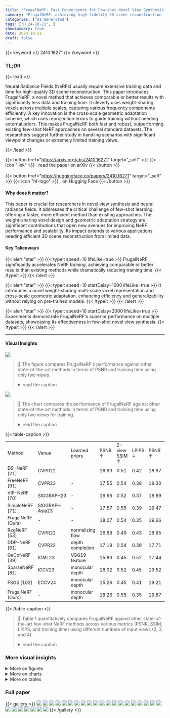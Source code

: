 ```yaml
---
title: "FrugalNeRF: Fast Convergence for Few-shot Novel View Synthesis without Learned Priors"
summary: "FrugalNeRF: achieving high-fidelity 3D scene reconstruction from minimal data with unprecedented speed, eliminating the need for pre-trained models."
categories: ["AI Generated"]
tags: ["🔖 24-10-21", ]
showSummary: true
date: 2024-10-21
draft: false
---
```


{{< keyword >}} 2410.16271 {{< /keyword >}}

### TL;DR


{{< lead >}}

Neural Radiance Fields (NeRFs) usually require extensive training data and time for high-quality 3D scene reconstruction. This paper introduces FrugalNeRF, a novel method that achieves comparable or better results with significantly less data and training time.  It cleverly uses weight-sharing voxels across multiple scales, capturing various frequency components efficiently.  A key innovation is the cross-scale geometric adaptation scheme, which uses reprojection errors to guide training without needing external priors.  This makes FrugalNeRF both fast and robust, outperforming existing few-shot NeRF approaches on several standard datasets.  The researchers suggest further study in handling scenarios with significant viewpoint changes or extremely limited training views.

{{< /lead >}}


{{< button href="https://arxiv.org/abs/2410.16271" target="_self" >}}
{{< icon "link" >}} &nbsp; read the paper on arXiv
{{< /button >}}
<br><br>
{{< button href="https://huggingface.co/papers/2410.16271" target="_self" >}}
{{< icon "hf-logo" >}} &nbsp; on Hugging Face
{{< /button >}}

#### Why does it matter?
This paper is crucial for researchers in novel view synthesis and neural radiance fields.  It addresses the critical challenge of few-shot learning, offering a faster, more efficient method than existing approaches. The weight-sharing voxel design and geometric adaptation strategy are significant contributions that open new avenues for improving NeRF performance and scalability.  Its impact extends to various applications needing efficient 3D scene reconstruction from limited data.
#### Key Takeaways

{{< alert "star" >}}
{{< typeit speed=10 lifeLike=true >}} FrugalNeRF significantly accelerates NeRF training, achieving comparable or better results than existing methods while dramatically reducing training time. {{< /typeit >}}
{{< /alert >}}

{{< alert "star" >}}
{{< typeit speed=10 startDelay=1000 lifeLike=true >}} It introduces a novel weight-sharing multi-scale voxel representation and cross-scale geometric adaptation, enhancing efficiency and generalizability without relying on pre-trained models. {{< /typeit >}}
{{< /alert >}}

{{< alert "star" >}}
{{< typeit speed=10 startDelay=2000 lifeLike=true >}} Experiments demonstrate FrugalNeRF's superior performance on multiple datasets, showcasing its effectiveness in few-shot novel view synthesis. {{< /typeit >}}
{{< /alert >}}

------
#### Visual Insights



![](https://ai-paper-reviewer.com/2410.16271/figures_1_0.png)

> 🔼 The figure compares FrugalNeRF's performance against other state-of-the-art methods in terms of PSNR and training time using only two views.
> <details>
> <summary>read the caption</summary>
> Figure 1. Comparisons between FrugalNeRF and state-of-the-art methods with only two views for training. SimpleNeRF [71] suffers from long training times, SparseNeRF [81] produces blurry results, and FSGS [102] quality drops with few input views. Our FrugalNeRF achieves rapid, robust voxel training without learned priors, demonstrating superior efficiency and realistic synthesis. It can also integrate pre-trained priors for enhanced quality. Green: methods without learned priors. Orange: with learned priors
> </details>





![](https://ai-paper-reviewer.com/2410.16271/charts_1_0.png)

> 🔼 The chart compares the performance of FrugalNeRF against other state-of-the-art methods in terms of PSNR and training time using only two views for training.
> <details>
> <summary>read the caption</summary>
> Figure 1. Comparisons between FrugalNeRF and state-of-the-art methods with only two views for training. SimpleNeRF [71] suffers from long training times, SparseNeRF [81] produces blurry results, and FSGS [102] quality drops with few input views. Our FrugalNeRF achieves rapid, robust voxel training without learned priors, demonstrating superior efficiency and realistic synthesis. It can also integrate pre-trained priors for enhanced quality. Green: methods without learned priors. Orange: with learned priors
> </details>





{{< table-caption >}}
<table id='1' style='font-size:14px'><tr><td>Method</td><td>Venue</td><td>Learned priors</td><td>PSNR ↑</td><td>2-view SSIM ↑</td><td>LPIPS ↓</td><td>PSNR ↑</td><td>3-view SSIM ↑</td><td>LPIPS ↓</td><td>PSNR ↑</td><td>4-view SSIM ↑</td><td>LPIPS ↓</td><td>Training time ↓</td></tr><tr><td>DS-NeRF [21]</td><td>CVPR22</td><td>-</td><td>16.93</td><td>0.51</td><td>0.42</td><td>18.97</td><td>0.58</td><td>0.36</td><td>20.07</td><td>0.61</td><td>0.34</td><td>3.5 hrs</td></tr><tr><td>FreeNeRF [91]</td><td>CVPR23</td><td>-</td><td>17.55</td><td>0.54</td><td>0.38</td><td>19.30</td><td>0.60</td><td>0.34</td><td>20.45</td><td>0.63</td><td>0.33</td><td>1.5 hrs</td></tr><tr><td>ViP-NeRF [70]</td><td>SIGGRAPH23</td><td>-</td><td>16.66</td><td>0.52</td><td>0.37</td><td>18.89</td><td>0.59</td><td>0.34</td><td>19.34</td><td>0.62</td><td>0.32</td><td>13.5 hrs</td></tr><tr><td>SimpleNeRF [71]</td><td>SIGGRAPH Asia23</td><td>-</td><td>17.57</td><td>0.55</td><td>0.39</td><td>19.47</td><td>0.62</td><td>0.33</td><td>20.44</td><td>0.65</td><td>0.31</td><td>9.5 hrs</td></tr><tr><td>FrugalNeRF (Ours)</td><td>-</td><td>-</td><td>18.07</td><td>0.54</td><td>0.35</td><td>19.66</td><td>0.61</td><td>0.30</td><td>20.70</td><td>0.65</td><td>0.28</td><td>10 mins</td></tr><tr><td>RegNeRF [53]</td><td>CVPR22</td><td>normalizing flow</td><td>16.88</td><td>0.49</td><td>0.43</td><td>18.65</td><td>0.57</td><td>0.36</td><td>19.89</td><td>0.62</td><td>0.32</td><td>2.35 hrs</td></tr><tr><td>DDP-NeRF [61]</td><td>CVPR22</td><td>depth completion</td><td>17.19</td><td>0.54</td><td>0.39</td><td>17.71</td><td>0.56</td><td>0.39</td><td>19.19</td><td>0.61</td><td>0.35</td><td>3.5 hrs</td></tr><tr><td>GeCoNeRF [39]</td><td>ICML23</td><td>VGG19 feature</td><td>15.83</td><td>0.45</td><td>0.52</td><td>17.44</td><td>0.50</td><td>0.47</td><td>19.14</td><td>0.56</td><td>0.42</td><td>4 hrs</td></tr><tr><td>SparseNeRF [81]</td><td>ICCV23</td><td>monocular depth</td><td>18.02</td><td>0.52</td><td>0.45</td><td>19.52</td><td>0.59</td><td>0.37</td><td>20.89</td><td>0.65</td><td>0.34</td><td>1 hrs</td></tr><tr><td>FSGS [102]</td><td>ECCV24</td><td>monocular depth</td><td>15.26</td><td>0.45</td><td>0.41</td><td>19.21</td><td>0.61</td><td>0.30</td><td>20.07</td><td>0.66</td><td>0.22</td><td>25 mins</td></tr><tr><td>FrugalNeRF (Ours)</td><td>-</td><td>monocular depth</td><td>18.26</td><td>0.55</td><td>0.35</td><td>19.87</td><td>0.61</td><td>0.30</td><td>20.89</td><td>0.66</td><td>0.26</td><td>11 mins</td></tr></table>{{< /table-caption >}}

> 🔼 Table 1 quantitatively compares FrugalNeRF against other state-of-the-art few-shot NeRF methods across various metrics (PSNR, SSIM, LPIPS, and training time) using different numbers of input views (2, 3, and 4).
> <details>
> <summary>read the caption</summary>
> Table 1. Quantitative results on the LLFF [49] dataset. FrugalNeRF performs competitively with baseline methods in extreme few-shot settings, offering shorter training time without relying on externally learned priors. Integrating monocular depth regularization further improves quality while maintaining fast convergence. Results differ from SimpleNeRF's paper but match its supplementary document, as we evaluate full images without visibility masks.
> </details>



### More visual insights

<details>
<summary>More on figures
</summary>


![](https://ai-paper-reviewer.com/2410.16271/figures_2_0.png)

> 🔼 Figure 2 illustrates and compares different few-shot NeRF approaches, highlighting FrugalNeRF's unique weight-sharing multi-scale voxel structure and cross-scale geometric adaptation.
> <details>
> <summary>read the caption</summary>
> Figure 2. Comparisons between few-shot NeRF approaches. (a) Frequency regularization gradually increases the visibility of high-frequency signals of positional encoding, but the training speed is slow. (b) Replacing the MLPs with voxels and incorporating them with gradual voxel upsampling achieves similar frequency regularization but cannot generalize well. (c) Some approaches employ pre-trained models to supervise the rendered color or depth patches. (d) Our FrugalNeRF, leveraging weight-sharing voxels across scales for various frequencies representation, enhanced by a cross-scale geometric adaptation for efficient supervision.
> </details>



![](https://ai-paper-reviewer.com/2410.16271/figures_4_0.png)

> 🔼 Figure 3 illustrates the FrugalNeRF architecture, detailing its multi-scale voxel representation, ray sampling strategies, and cross-scale geometric adaptation for training.
> <details>
> <summary>read the caption</summary>
> Figure 3. Overview of FrugalNeRF architecture. (a) Our FrugalNeRF represents a scene with a pair of density and appearance voxels (VD, VA). For a better graphical illustration, we show only one voxel in the figure. (b) We sample rays from not only training input views rtrain but also randomly sampled novel views rnovel. (c) We then create L + 1 multi-scale voxels by hierarchical subsampling, where lower-resolution voxels ensure global geometry consistency and reduce overfitting but suffer from representing detailed structures, while higher-resolution voxels capture fine details but may get stuck in the local minimum or generate floaters. (d) For the rays from training views rtrain, we enforce an MSE reconstruction loss between the volume rendered RGB color Ĉ and input RGB C at each scale. (e) We introduce a cross-scale geometric adaptation loss for novel view rays rnovel, warping volume-rendered RGB to the nearest training view using predicted depth, calculating projection errors e' at each scale, and using the depth with the minimum reprojection error as pseudo-GT for depth supervision. This adaptation involves rays from both training and novel views, though the figure only depicts novel view rays for clarity.
> </details>



![](https://ai-paper-reviewer.com/2410.16271/figures_7_0.png)

> 🔼 Figure 1 compares FrugalNeRF's performance against other state-of-the-art methods on novel view synthesis using only two training views, highlighting its speed and quality.
> <details>
> <summary>read the caption</summary>
> Figure 1. Comparisons between FrugalNeRF and state-of-the-art methods with only two views for training. SimpleNeRF [71] suffers from long training times, SparseNeRF [81] produces blurry results, and FSGS [102] quality drops with few input views. Our FrugalNeRF achieves rapid, robust voxel training without learned priors, demonstrating superior efficiency and realistic synthesis. It can also integrate pre-trained priors for enhanced quality. Green: methods without learned priors. Orange: with learned priors
> </details>



![](https://ai-paper-reviewer.com/2410.16271/figures_8_0.png)

> 🔼 Figure 4 presents a qualitative comparison of FrugalNeRF against other state-of-the-art methods on the LLFF dataset, showcasing its superior synthesis quality and coherent geometric depth.
> <details>
> <summary>read the caption</summary>
> Figure 4. Qualitative comparisons on the LLFF [49] dataset with two input views. FrugalNeRF achieves better synthesis quality and coherent geometric depth. We also include the GT and overlapped input images for reference.
> </details>



![](https://ai-paper-reviewer.com/2410.16271/figures_9_0.png)

> 🔼 The figure shows that different scenes activate different frequency bands in multi-scale voxels, demonstrating the model's adaptability.
> <details>
> <summary>read the caption</summary>
> Figure 8. Scene dependency analysis of the multi-scale voxels. Cross-scale geometric adaptation can adapt to diverse scenes.
> </details>



![](https://ai-paper-reviewer.com/2410.16271/figures_25_0.png)

> 🔼 Figure 10 shows qualitative comparisons of novel view synthesis results on the LLFF dataset using FrugalNeRF and other state-of-the-art methods with two input views.
> <details>
> <summary>read the caption</summary>
> Figure 10. More qualitative comparisons on the LLFF [48] dataset with two input views. FrugalNeRF achieves better synthesis quality in different scenes.
> </details>



![](https://ai-paper-reviewer.com/2410.16271/figures_26_0.png)

> 🔼 The figure compares FrugalNeRF against other state-of-the-art methods in terms of PSNR and training time using only two views for training, highlighting FrugalNeRF's superior efficiency and quality.
> <details>
> <summary>read the caption</summary>
> Figure 1. Comparisons between FrugalNeRF and state-of-the-art methods with only two views for training. SimpleNeRF [71] suffers from long training times, SparseNeRF [81] produces blurry results, and FSGS [102] quality drops with few input views. Our FrugalNeRF achieves rapid, robust voxel training without learned priors, demonstrating superior efficiency and realistic synthesis. It can also integrate pre-trained priors for enhanced quality. Green: methods without learned priors. Orange: with learned priors
> </details>



![](https://ai-paper-reviewer.com/2410.16271/figures_26_1.png)

> 🔼 Figure 1 shows a comparison of FrugalNeRF against other state-of-the-art methods in terms of PSNR and training time using only two views for training.
> <details>
> <summary>read the caption</summary>
> Figure 1. Comparisons between FrugalNeRF and state-of-the-art methods with only two views for training. SimpleNeRF [71] suffers from long training times, SparseNeRF [81] produces blurry results, and FSGS [102] quality drops with few input views. Our FrugalNeRF achieves rapid, robust voxel training without learned priors, demonstrating superior efficiency and realistic synthesis. It can also integrate pre-trained priors for enhanced quality. Green: methods without learned priors. Orange: with learned priors
> </details>



![](https://ai-paper-reviewer.com/2410.16271/figures_27_0.png)

> 🔼 Figure 1 shows a comparison of FrugalNeRF against other state-of-the-art methods in terms of PSNR and training time using only two views for training.
> <details>
> <summary>read the caption</summary>
> Figure 1. Comparisons between FrugalNeRF and state-of-the-art methods with only two views for training. SimpleNeRF [71] suffers from long training times, SparseNeRF [81] produces blurry results, and FSGS [102] quality drops with few input views. Our FrugalNeRF achieves rapid, robust voxel training without learned priors, demonstrating superior efficiency and realistic synthesis. It can also integrate pre-trained priors for enhanced quality. Green: methods without learned priors. Orange: with learned priors
> </details>



</details>



<details>
<summary>More on charts
</summary>


![](https://ai-paper-reviewer.com/2410.16271/charts_9_0.png)

> 🔼 The chart visualizes how the proportion of each voxel scale serving as pseudo-ground truth changes across training iterations, demonstrating the cross-scale geometric adaptation process.
> <details>
> <summary>read the caption</summary>
> Figure 6. Cross-scale geometric adaptation in training. (Left) In the early training phase, low-resolution voxels primarily act as pseudo-ground truth, guiding the model's geometric learning. As training goes on, medium- and high-resolution voxels increasingly contribute to refining scene geometry. This adaptive approach enables the model to autonomously tune into appropriate frequencies at each stage, enhancing its ability to generalize across various scenes. (Right) Without geometric adaptation, all of the scales result in sub-optimal solutions. Geometric adaptation drives convergence to higher quality across all scales.
> </details>


![](https://ai-paper-reviewer.com/2410.16271/charts_9_1.png)

> 🔼 The chart compares the performance of FrugalNeRF against other state-of-the-art methods in terms of PSNR and training time when using only two views for training.
> <details>
> <summary>read the caption</summary>
> Figure 1. Comparisons between FrugalNeRF and state-of-the-art methods with only two views for training. SimpleNeRF [71] suffers from long training times, SparseNeRF [81] produces blurry results, and FSGS [102] quality drops with few input views. Our FrugalNeRF achieves rapid, robust voxel training without learned priors, demonstrating superior efficiency and realistic synthesis. It can also integrate pre-trained priors for enhanced quality. Green: methods without learned priors. Orange: with learned priors
> </details>


![](https://ai-paper-reviewer.com/2410.16271/charts_9_2.png)

> 🔼 The chart compares the performance of FrugalNeRF against other state-of-the-art methods in terms of PSNR and training time using only two views for training.
> <details>
> <summary>read the caption</summary>
> Figure 1. Comparisons between FrugalNeRF and state-of-the-art methods with only two views for training. SimpleNeRF [71] suffers from long training times, SparseNeRF [81] produces blurry results, and FSGS [102] quality drops with few input views. Our FrugalNeRF achieves rapid, robust voxel training without learned priors, demonstrating superior efficiency and realistic synthesis. It can also integrate pre-trained priors for enhanced quality. Green: methods without learned priors. Orange: with learned priors
> </details>


![](https://ai-paper-reviewer.com/2410.16271/charts_9_3.png)

> 🔼 The chart compares the PSNR of FrugalNeRF against other state-of-the-art methods using only two training views, highlighting FrugalNeRF's faster convergence and higher quality.
> <details>
> <summary>read the caption</summary>
> Figure 1. Comparisons between FrugalNeRF and state-of-the-art methods with only two views for training. SimpleNeRF [71] suffers from long training times, SparseNeRF [81] produces blurry results, and FSGS [102] quality drops with few input views. Our FrugalNeRF achieves rapid, robust voxel training without learned priors, demonstrating superior efficiency and realistic synthesis. It can also integrate pre-trained priors for enhanced quality. Green: methods without learned priors. Orange: with learned priors
> </details>


</details>



<details>
<summary>More on tables
</summary>


{{< table-caption >}}
<table id='1' style='font-size:14px'><tr><td rowspan="2">Method</td><td rowspan="2">Venue</td><td rowspan="2">Learned priors</td><td colspan="3">2-view</td><td colspan="3">3-view</td><td colspan="3">4-view</td><td rowspan="2">Training time ↓</td></tr><tr><td>PSNR ↑</td><td>SSIM ↑</td><td>LPIPS ↓</td><td>PSNR ↑</td><td>SSIM ↑</td><td>LPIPS ↓</td><td>PSNR ↑</td><td>SSIM ↑</td><td>LPIPS ↓</td></tr><tr><td>FreeNeRF [91]</td><td>CVPR23</td><td>-</td><td>18.05</td><td>0.73</td><td>0.22</td><td>22.40</td><td>0.82</td><td>0.14</td><td>24.98</td><td>0.86</td><td>0.12</td><td>1 hrs</td></tr><tr><td>ViP-NeRF [70]</td><td>SIGGRAPH23</td><td>-</td><td>14.91</td><td>0.49</td><td>0.24</td><td>16.62</td><td>0.55</td><td>0.22</td><td>17.64</td><td>0.57</td><td>0.21</td><td>2.2 hrs</td></tr><tr><td>SimpleNeRF [71]</td><td>SIGGRAPH Asia23</td><td>-</td><td>14.41</td><td>0.79</td><td>0.25</td><td>14.01</td><td>0.77</td><td>0.25</td><td>13.90</td><td>0.78</td><td>0.26</td><td>1.38 hrs</td></tr><tr><td>ZeroRF [66]</td><td>CVPR24</td><td>-</td><td>14.84</td><td>0.60</td><td>0.30</td><td>14.47</td><td>0.61</td><td>0.31</td><td>15.73</td><td>0.67</td><td>0.28</td><td>25 mins</td></tr><tr><td>FrugalNeRF (Ours)</td><td>-</td><td></td><td>19.72</td><td>0.78</td><td>0.16</td><td>22.43</td><td>0.83</td><td>0.14</td><td>24.51</td><td>0.86</td><td>0.12</td><td>6 mins</td></tr><tr><td>RegNeRF [53]</td><td>CVPR22</td><td>normalizing flow</td><td>-</td><td>-</td><td>-</td><td>-</td><td>-</td><td>-</td><td>-</td><td>-</td><td>-</td><td>OOM</td></tr><tr><td>SparseNeRF [81]</td><td>ICCV23</td><td>monocular depth</td><td>19.83</td><td>0.75</td><td>0.20</td><td>22.47</td><td>0.83</td><td>0.14</td><td>24.03</td><td>0.86</td><td>0.12</td><td>30 mins</td></tr><tr><td>FSGS [102]</td><td>ECCV24</td><td>monocular depth</td><td>16.82</td><td>0.64</td><td>0.27</td><td>18.29</td><td>0.69</td><td>0.21</td><td>20.08</td><td>0.75</td><td>0.16</td><td>20 mins</td></tr><tr><td>FrugalNeRF (Ours)</td><td>-</td><td>monocular depth</td><td>20.77</td><td>0.79</td><td>0.15</td><td>22.84</td><td>0.83</td><td>0.13</td><td>24.81</td><td>0.86</td><td>0.12</td><td>7 mins</td></tr></table>{{< /table-caption >}}
> 🔼 Table 2 presents a quantitative comparison of FrugalNeRF against other state-of-the-art few-shot NeRF methods on the DTU dataset, showcasing its superior performance in terms of PSNR, SSIM, and LPIPS metrics while requiring significantly less training time.
> <details>
> <summary>read the caption</summary>
> Table 2. Quantitative results on the DTU [32] dataset. FrugalNeRF synthesizes better images than most of the other baselines under extreme few-shot settings but with shorter training time and does not rely on any externally learned priors. Additionally, integrating monocular depth model regularization further improves quality while maintaining fast convergence. We follow SparseNeRF [81] to remove the background when computing metrics.
> </details>

{{< table-caption >}}
<table id='5' style='font-size:16px'><tr><td># of scales</td><td>PSNR ↑</td><td>SSIM ↑</td><td>LPIPS ↓</td><td>Time ↓</td></tr><tr><td>1 (L = 0)</td><td>15.22</td><td>0.46</td><td>0.43</td><td>6 mins</td></tr><tr><td>2 (L = 1)</td><td>16.58</td><td>0.53</td><td>0.37</td><td>7 mins</td></tr><tr><td>3 (L = 2)</td><td>18.07</td><td>0.54</td><td>0.35</td><td>10 mins</td></tr><tr><td>4 (L = 3)</td><td>18.08</td><td>0.54</td><td>0.36</td><td>15 mins</td></tr></table>{{< /table-caption >}}
> 🔼 The table shows the ablation study of different numbers of scales used in FrugalNeRF on the LLFF dataset, demonstrating that increasing the number of scales improves the rendering quality but also increases the training time.
> <details>
> <summary>read the caption</summary>
> Table 3. Comparison of a different number of scales on the LLFF dataset.
> </details>

{{< table-caption >}}
<table id='8' style='font-size:16px'><tr><td>Method</td><td>MFLOPs / pixel ↓</td></tr><tr><td>FreeNeRF [91]</td><td>288.57</td></tr><tr><td>ViP-NeRF [70]</td><td>149.26</td></tr><tr><td>SimpleNeRF [71]</td><td>303.82</td></tr><tr><td>SparseNeRF [81]</td><td>287.92</td></tr><tr><td>Ours</td><td>13.77</td></tr></table>{{< /table-caption >}}
> 🔼 The table compares the computational efficiency (MFLOPs/pixel) of FrugalNeRF against other state-of-the-art methods for few-shot novel view synthesis.
> <details>
> <summary>read the caption</summary>
> Table 5. Comparison of the time complexity.
> </details>

{{< table-caption >}}
<table id='1' style='font-size:14px'><tr><td>Scene</td><td>Fern</td><td>Flower</td><td>Fortress</td><td>Horns</td><td>Leaves</td><td>Orchids</td><td>Room</td><td>Trex</td><td>Average</td></tr><tr><td>Method</td><td></td><td></td><td></td><td></td><td></td><td></td><td></td><td></td><td></td></tr><tr><td></td><td>0.51</td><td>0.43</td><td>0.37</td><td>0.51</td><td>0.35</td><td>0.45</td><td>0.38</td><td>0.42</td><td>0.43</td></tr><tr><td>RegNeRF [53]</td><td>0.45</td><td>0.51</td><td>0.46</td><td>0.42</td><td>0.37</td><td>0.30</td><td>0.74</td><td>0.54</td><td>0.49</td></tr><tr><td></td><td>15.8</td><td>17.0</td><td>20.6</td><td>15.9</td><td>14.5</td><td>13.9</td><td>18.7</td><td>16.7</td><td>16.9</td></tr><tr><td></td><td>0.50</td><td>0.43</td><td>0.30</td><td>0.49</td><td>0.47</td><td>0.43</td><td>0.35</td><td>0.41</td><td>0.42</td></tr><tr><td>DS-NeRF [21]</td><td>0.46</td><td>0.44</td><td>0.65</td><td>0.49</td><td>0.24</td><td>0.32</td><td>0.76</td><td>0.53</td><td>0.51</td></tr><tr><td></td><td>16.4</td><td>16.1</td><td>23.0</td><td>16.6</td><td>12.4</td><td>13.7</td><td>18.9</td><td>15.7</td><td>16.9</td></tr><tr><td></td><td>0.44</td><td>0.46</td><td>0.17</td><td>0.46</td><td>0.52</td><td>0.41</td><td>0.30</td><td>0.43</td><td>0.39</td></tr><tr><td>DDP-NeRF [61]</td><td>0.49</td><td>0.45</td><td>0.77</td><td>0.52</td><td>0.23</td><td>0.38</td><td>0.76</td><td>0.54</td><td>0.54</td></tr><tr><td></td><td>17.2</td><td>16.2</td><td>22.7</td><td>17.1</td><td>12.6</td><td>15.1</td><td>18.7</td><td>15.7</td><td>17.2</td></tr><tr><td></td><td>0.46</td><td>0.38</td><td>0.33</td><td>0.43</td><td>0.36</td><td>0.42</td><td>0.34</td><td>0.33</td><td>0.38</td></tr><tr><td>FreeNeRF [91]</td><td>0.49</td><td>0.55</td><td>0.53</td><td>0.53</td><td>0.38</td><td>0.35</td><td>0.76</td><td>0.60</td><td>0.54</td></tr><tr><td></td><td>17.1</td><td>17.6</td><td>21.3</td><td>17.1</td><td>14.4</td><td>14.1</td><td>18.3</td><td>18.1</td><td>17.6</td></tr><tr><td></td><td>0.45</td><td>0.42</td><td>0.21</td><td>0.39</td><td>0.46</td><td>0.40</td><td>0.36</td><td>0.38</td><td>0.37</td></tr><tr><td>ViP-NeRF [70]</td><td>0.45</td><td>0.43</td><td>0.71</td><td>0.54</td><td>0.21</td><td>0.36</td><td>0.72</td><td>0.54</td><td>0.52</td></tr><tr><td></td><td>16.2</td><td>14.9</td><td>22.6</td><td>17.1</td><td>11.7</td><td>14.2</td><td>17.7</td><td>15.9</td><td>16.7</td></tr><tr><td></td><td>0.51</td><td>0.43</td><td>0.25</td><td>0.42</td><td>0.44</td><td>0.41</td><td>0.35</td><td>0.39</td><td>0.39</td></tr><tr><td>SimpleNeRF [71]</td><td>0.50</td><td>0.53</td><td>0.67</td><td>0.54</td><td>0.30</td><td>0.37</td><td>0.77</td><td>0.58</td><td>0.55</td></tr><tr><td></td><td>17.0</td><td>16.9</td><td>22.5</td><td>17.1</td><td>13.5</td><td>14.7</td><td>19.5</td><td>16.8</td><td>17.6</td></tr><tr><td></td><td>0.48</td><td>0.44</td><td>0.37</td><td>0.47</td><td>0.36</td><td>0.42</td><td>0.38</td><td>0.40</td><td>0.42</td></tr><tr><td>VGOS [75]</td><td>0.51</td><td>0.55</td><td>0.53</td><td>0.55</td><td>0.38</td><td>0.40</td><td>0.77</td><td>0.59</td><td>0.55</td></tr><tr><td></td><td>16.5</td><td>17.5</td><td>19.4</td><td>15.7</td><td>14.7</td><td>14.4</td><td>18.8</td><td>16.0</td><td>16.7</td></tr><tr><td></td><td>0.56</td><td>0.49</td><td>0.50</td><td>0.61</td><td>0.49</td><td>0.51</td><td>0.54</td><td>0.49</td><td>0.52</td></tr><tr><td>GeCoNeRF [39]</td><td>0.47</td><td>0.49</td><td>0.43</td><td>0.41</td><td>0.28</td><td>0.29</td><td>0.68</td><td>0.52</td><td>0.45</td></tr><tr><td></td><td>16.4</td><td>16.9</td><td>17.9</td><td>15.4</td><td>13.3</td><td>13.4</td><td>17.3</td><td>16.1</td><td>15.8</td></tr><tr><td></td><td>0.48</td><td>0.55</td><td>0.40</td><td>0.52</td><td>0.52</td><td>0.55</td><td>0.29</td><td>0.37</td><td>0.45</td></tr><tr><td>SparseNeRF [81]</td><td>0.52</td><td>0.41</td><td>0.61</td><td>0.51</td><td>0.244</td><td>0.24</td><td>0.82</td><td>0.62</td><td>0.52</td></tr><tr><td></td><td>18.2</td><td>15.4</td><td>21.7</td><td>17.4</td><td>13.4</td><td>13.3</td><td>22.8</td><td>18.6</td><td>18.0</td></tr><tr><td></td><td>0.46</td><td>0.45</td><td>0.35</td><td>0.42</td><td>0.33</td><td>0.41</td><td>0.38</td><td>0.45</td><td>0.41</td></tr><tr><td>FSGS [102]</td><td>0.40</td><td>0.38</td><td>0.47</td><td>0.42</td><td>0.34</td><td>0.24</td><td>0.72</td><td>0.46</td><td>0.45</td></tr><tr><td></td><td>15.0</td><td>14.8</td><td>16.9</td><td>16.2</td><td>14.2</td><td>12.6</td><td>17.6</td><td>13.8</td><td>15.3</td></tr><tr><td>FrugalNeRF (Ours)</td><td>0.41</td><td>0.41</td><td>0.27</td><td>0.36</td><td>0.32</td><td>0.42</td><td>0.34</td><td>0.32</td><td>0.35</td></tr><tr><td></td><td>0.47</td><td>0.50</td><td>0.54</td><td>0.55</td><td>0.41</td><td>0.33</td><td>0.75</td><td>0.61</td><td>0.54</td></tr><tr><td></td><td>17.4</td><td>17.5</td><td>20.3</td><td>18.5</td><td>15.5</td><td>15.0</td><td>19.2</td><td>18.6</td><td>18.1</td></tr><tr><td>FrugalNeRF w/ mono. depth (Ours)</td><td>0.40</td><td>0.40</td><td>0.27</td><td>0.37</td><td>0.33</td><td>0.39</td><td>0.32</td><td>0.35</td><td>0.35</td></tr><tr><td></td><td>0.46</td><td>0.53</td><td>0.54</td><td>0.54</td><td>0.41</td><td>0.37</td><td>0.76</td><td>0.59</td><td>0.54</td></tr><tr><td></td><td>17.7</td><td>17.9</td><td>20.9</td><td>18.5</td><td>15.4</td><td>15.6</td><td>19.6</td><td>18.2</td><td>18.3</td></tr></table>{{< /table-caption >}}
> 🔼 Table 1 presents a quantitative comparison of FrugalNeRF against state-of-the-art methods on the LLFF dataset, showcasing its competitive performance and faster training time across different numbers of input views.
> <details>
> <summary>read the caption</summary>
> Table 1. Quantitative results on the LLFF [49] dataset. FrugalNeRF performs competitively with baseline methods in extreme few-shot settings, offering shorter training time without relying on externally learned priors. Integrating monocular depth regularization further improves quality while maintaining fast convergence. Results differ from SimpleNeRF's paper but match its supplementary document, as we evaluate full images without visibility masks.
> </details>

{{< table-caption >}}
<table id='3' style='font-size:14px'><tr><td rowspan="2">Method</td><td rowspan="2">Venue</td><td rowspan="2">Learned priors</td><td colspan="3">2-view</td><td colspan="3">3-view</td><td colspan="3">4-view</td><td rowspan="2">Training time ↓</td></tr><tr><td>PSNR ↑</td><td>SSIM ↑</td><td>LPIPS ↓</td><td>PSNR ↑</td><td>SSIM ↑</td><td>LPIPS ↓</td><td>PSNR ↑</td><td>SSIM ↑</td><td>LPIPS ↓</td></tr><tr><td>RegNeRF [53]</td><td>CVPR 2022</td><td>normalizing flow</td><td>16.87</td><td>0.59</td><td>0.45</td><td>17.73</td><td>0.61</td><td>0.44</td><td>18.25</td><td>0.62</td><td>0.44</td><td>2.35 hrs</td></tr><tr><td>DS-NeRF [21]</td><td>CVPR 2022</td><td>-</td><td>25.44</td><td>0.79</td><td>0.32</td><td>25.94</td><td>0.79</td><td>0.32</td><td>26.28</td><td>0.79</td><td>0.33</td><td>3.5 hrs</td></tr><tr><td>DDP-NeRF [61]</td><td>CVPR 2022</td><td>depth completion</td><td>26.15</td><td>0.85</td><td>0.15</td><td>25.92</td><td>0.85</td><td>0.16</td><td>26.48</td><td>0.86</td><td>0.16</td><td>3.5 hrs</td></tr><tr><td>FreeNeRF [91]</td><td>CVPR 2023</td><td>-</td><td>14.50</td><td>0.54</td><td>0.55</td><td>15.12</td><td>0.57</td><td>0.54</td><td>16.25</td><td>0.60</td><td>0.54</td><td>1.5 hrs</td></tr><tr><td>ViP-NeRF [70]</td><td>SIGGRAPH 2023</td><td>-</td><td>29.55</td><td>0.87</td><td>0.09</td><td>29.75</td><td>0.88</td><td>0.11</td><td>30.47</td><td>0.88</td><td>0.11</td><td>13.5 hrs</td></tr><tr><td>SimpleNeRF [71]</td><td>SIGGRAPH Asia 2023</td><td>-</td><td>30.30</td><td>0.88</td><td>0.07</td><td>31.40</td><td>0.89</td><td>0.08</td><td>31.73</td><td>0.89</td><td>0.09</td><td>9.5 hrs</td></tr><tr><td>FrugalNeRF (Ours)</td><td>-</td><td>-</td><td>30.12</td><td>0.87</td><td>0.07</td><td>31.04</td><td>0.89</td><td>0.06</td><td>31.78</td><td>0.90</td><td>0.06</td><td>20 mins</td></tr></table>{{< /table-caption >}}
> 🔼 Table 1 quantitatively compares FrugalNeRF against other state-of-the-art methods on the LLFF dataset for various view settings (2, 3, and 4 views), evaluating PSNR, SSIM, LPIPS, and training time.
> <details>
> <summary>read the caption</summary>
> Table 1. Quantitative results on the LLFF [49] dataset. FrugalNeRF performs competitively with baseline methods in extreme few-shot settings, offering shorter training time without relying on externally learned priors. Integrating monocular depth regularization further improves quality while maintaining fast convergence. Results differ from SimpleNeRF's paper but match its supplementary document, as we evaluate full images without visibility masks.
> </details>

{{< table-caption >}}
<table id='1' style='font-size:14px'><tr><td>Scene</td><td rowspan="2">0</td><td rowspan="2">1</td><td rowspan="2">3</td><td rowspan="2">4</td><td rowspan="2">6</td><td rowspan="2">Average</td></tr><tr><td>Method</td></tr><tr><td rowspan="3">RegNeRF [53]</td><td>0.35</td><td>0.32</td><td>0.49</td><td>0.54</td><td>0.54</td><td>0.45</td></tr><tr><td>0.60</td><td>0.83</td><td>0.30</td><td>0.61</td><td>0.59</td><td>0.59</td></tr><tr><td>16.51</td><td>21.04</td><td>13.88</td><td>17.13</td><td>15.79</td><td>16.87</td></tr><tr><td rowspan="3">DS-NeRF [21]</td><td>0.26</td><td>0.27</td><td>0.51</td><td>0.24</td><td>0.31</td><td>0.32</td></tr><tr><td>0.81</td><td>0.91</td><td>0.50</td><td>0.88</td><td>0.83</td><td>0.79</td></tr><tr><td>24.68</td><td>27.93</td><td>19.24</td><td>29.18</td><td>26.18</td><td>25.44</td></tr><tr><td rowspan="3">DDP-NeRF [61]</td><td>0.11</td><td>0.12</td><td>0.34</td><td>0.06</td><td>0.11</td><td>0.15</td></tr><tr><td>0.89</td><td>0.95</td><td>0.56</td><td>0.94</td><td>0.92</td><td>0.85</td></tr><tr><td>25.90</td><td>25.87</td><td>18.97</td><td>32.01</td><td>28.00</td><td>26.15</td></tr><tr><td rowspan="3">FreeNeRF [91]</td><td>0.45</td><td>0.50</td><td>0.64</td><td>0.67</td><td>0.48</td><td>0.55</td></tr><tr><td>0.54</td><td>0.77</td><td>0.28</td><td>0.49</td><td>0.58</td><td>0.53</td></tr><tr><td>15.00</td><td>17.00</td><td>12.15</td><td>12.84</td><td>15.50</td><td>14.50</td></tr><tr><td rowspan="3">ViP-NeRF [70]</td><td>0.05</td><td>0.05</td><td>0.22</td><td>0.04</td><td>0.08</td><td>0.09</td></tr><tr><td>0.94</td><td>0.97</td><td>0.56</td><td>0.95</td><td>0.93</td><td>0.87</td></tr><tr><td>30.41</td><td>32.03</td><td>18.96</td><td>34.74</td><td>31.61</td><td>29.55</td></tr><tr><td rowspan="3">SimpleNeRF [71]</td><td>0.04</td><td>0.04</td><td>0.21</td><td>0.03</td><td>0.05</td><td>0.07</td></tr><tr><td>0.95</td><td>0.97</td><td>0.56</td><td>0.95</td><td>0.96</td><td>0.88</td></tr><tr><td>31.89</td><td>33.8</td><td>18.65</td><td>34.93</td><td>32.24</td><td>30.30</td></tr><tr><td rowspan="3">FrugalNeRF (Ours)</td><td>0.04</td><td>0.04</td><td>0.20</td><td>0.04</td><td>0.05</td><td>0.07</td></tr><tr><td>0.94</td><td>0.97</td><td>0.56</td><td>0.95</td><td>0.95</td><td>0.87</td></tr><tr><td>30.13</td><td>34.69</td><td>18.35</td><td>35.00</td><td>32.45</td><td>30.12</td></tr></table>{{< /table-caption >}}
> 🔼 Table 13 presents a quantitative comparison of FrugalNeRF against other state-of-the-art methods on the RealEstate-10K dataset using two input views, evaluating performance based on LPIPS, SSIM, and PSNR scores.
> <details>
> <summary>read the caption</summary>
> Table 13. Quantitative results on the RealEstate-10K [100] dataset with two input views. The three rows show LPIPS, SSIM, and PSNR scores, respectively.
> </details>

{{< table-caption >}}
<table id='1' style='font-size:14px'><tr><td>Scene</td><td>0</td><td>1</td><td>3</td><td>4</td><td>6</td><td>Average</td></tr><tr><td>Method</td><td></td><td></td><td></td><td></td><td></td><td></td></tr><tr><td rowspan="3">RegNeRF [53]</td><td>0.43</td><td>0.35</td><td>0.59</td><td>0.56</td><td>0.27</td><td>0.44</td></tr><tr><td>0.59</td><td>0.83</td><td>0.29</td><td>0.65</td><td>0.75</td><td>0.62</td></tr><tr><td>16.09</td><td>20.98</td><td>13.91</td><td>18.48</td><td>21.78</td><td>18.25</td></tr><tr><td rowspan="3">DS-NeRF [21]</td><td>0.27</td><td>0.26</td><td>0.56</td><td>0.25</td><td>0.31</td><td>0.33</td></tr><tr><td>0.82</td><td>0.92</td><td>0.50</td><td>0.87</td><td>0.85</td><td>0.79</td></tr><tr><td>25.40</td><td>29.40</td><td>19.64</td><td>29.26</td><td>27.69</td><td>26.28</td></tr><tr><td rowspan="3">DDP-NeRF [61]</td><td>0.12</td><td>0.08</td><td>0.39</td><td>0.06</td><td>0.13</td><td>0.16</td></tr><tr><td>0.89</td><td>0.96</td><td>0.58</td><td>0.93</td><td>0.91</td><td>0.86</td></tr><tr><td>25.14</td><td>28.57</td><td>19.57</td><td>31.73</td><td>27.36</td><td>26.48</td></tr><tr><td rowspan="3">FreeNeRF [91]</td><td>0.56</td><td>0.48</td><td>0.65</td><td>0.58</td><td>0.39</td><td>0.53</td></tr><tr><td>0.53</td><td>0.80</td><td>0.31</td><td>0.66</td><td>0.69</td><td>0.60</td></tr><tr><td>13.84</td><td>17.93</td><td>12.69</td><td>17.29</td><td>19.48</td><td>16.25</td></tr><tr><td rowspan="3">ViP-NeRF [70]</td><td>0.06</td><td>0.08</td><td>0.27</td><td>0.05</td><td>0.09</td><td>0.11</td></tr><tr><td>0.94</td><td>0.96</td><td>0.62</td><td>0.94</td><td>0.95</td><td>0.88</td></tr><tr><td>31.64</td><td>32.24</td><td>20.35</td><td>34.84</td><td>33.28</td><td>30.47</td></tr><tr><td rowspan="3">SimpleNeRF [71]</td><td>0.04</td><td>0.05</td><td>0.24</td><td>0.03</td><td>0.09</td><td>0.09</td></tr><tr><td>0.96</td><td>0.97</td><td>0.64</td><td>0.95</td><td>0.94</td><td>0.89</td></tr><tr><td>32.95</td><td>36.44</td><td>20.52</td><td>35.97</td><td>32.77</td><td>31.73</td></tr><tr><td rowspan="3">FrugalNeRF (Ours)</td><td>0.04</td><td>0.03</td><td>0.17</td><td>0.03</td><td>0.05</td><td>0.06</td></tr><tr><td>0.96</td><td>0.98</td><td>0.64</td><td>0.95</td><td>0.96</td><td>0.90</td></tr><tr><td>32.29</td><td>36.06</td><td>19.81</td><td>36.54</td><td>34.22</td><td>31.78</td></tr></table>{{< /table-caption >}}
> 🔼 Table 15 presents a quantitative comparison of FrugalNeRF and other state-of-the-art methods on the RealEstate-10K dataset using four input views, evaluating performance using LPIPS, SSIM, and PSNR.
> <details>
> <summary>read the caption</summary>
> Table 15. Quantitative results on the RealEstate-10K [100] dataset with four input views. The three rows show LPIPS, SSIM, and PSNR scores, respectively.
> </details>

</details>


### Full paper

{{< gallery >}}
<img src="https://ai-paper-reviewer.com/2410.16271/1.png" class="grid-w50 md:grid-w33 xl:grid-w25" />
<img src="https://ai-paper-reviewer.com/2410.16271/2.png" class="grid-w50 md:grid-w33 xl:grid-w25" />
<img src="https://ai-paper-reviewer.com/2410.16271/3.png" class="grid-w50 md:grid-w33 xl:grid-w25" />
<img src="https://ai-paper-reviewer.com/2410.16271/4.png" class="grid-w50 md:grid-w33 xl:grid-w25" />
<img src="https://ai-paper-reviewer.com/2410.16271/5.png" class="grid-w50 md:grid-w33 xl:grid-w25" />
<img src="https://ai-paper-reviewer.com/2410.16271/6.png" class="grid-w50 md:grid-w33 xl:grid-w25" />
<img src="https://ai-paper-reviewer.com/2410.16271/7.png" class="grid-w50 md:grid-w33 xl:grid-w25" />
<img src="https://ai-paper-reviewer.com/2410.16271/8.png" class="grid-w50 md:grid-w33 xl:grid-w25" />
<img src="https://ai-paper-reviewer.com/2410.16271/9.png" class="grid-w50 md:grid-w33 xl:grid-w25" />
<img src="https://ai-paper-reviewer.com/2410.16271/10.png" class="grid-w50 md:grid-w33 xl:grid-w25" />
<img src="https://ai-paper-reviewer.com/2410.16271/11.png" class="grid-w50 md:grid-w33 xl:grid-w25" />
<img src="https://ai-paper-reviewer.com/2410.16271/12.png" class="grid-w50 md:grid-w33 xl:grid-w25" />
<img src="https://ai-paper-reviewer.com/2410.16271/13.png" class="grid-w50 md:grid-w33 xl:grid-w25" />
<img src="https://ai-paper-reviewer.com/2410.16271/14.png" class="grid-w50 md:grid-w33 xl:grid-w25" />
<img src="https://ai-paper-reviewer.com/2410.16271/15.png" class="grid-w50 md:grid-w33 xl:grid-w25" />
<img src="https://ai-paper-reviewer.com/2410.16271/16.png" class="grid-w50 md:grid-w33 xl:grid-w25" />
<img src="https://ai-paper-reviewer.com/2410.16271/17.png" class="grid-w50 md:grid-w33 xl:grid-w25" />
<img src="https://ai-paper-reviewer.com/2410.16271/18.png" class="grid-w50 md:grid-w33 xl:grid-w25" />
<img src="https://ai-paper-reviewer.com/2410.16271/19.png" class="grid-w50 md:grid-w33 xl:grid-w25" />
<img src="https://ai-paper-reviewer.com/2410.16271/20.png" class="grid-w50 md:grid-w33 xl:grid-w25" />
<img src="https://ai-paper-reviewer.com/2410.16271/21.png" class="grid-w50 md:grid-w33 xl:grid-w25" />
<img src="https://ai-paper-reviewer.com/2410.16271/22.png" class="grid-w50 md:grid-w33 xl:grid-w25" />
<img src="https://ai-paper-reviewer.com/2410.16271/23.png" class="grid-w50 md:grid-w33 xl:grid-w25" />
<img src="https://ai-paper-reviewer.com/2410.16271/24.png" class="grid-w50 md:grid-w33 xl:grid-w25" />
<img src="https://ai-paper-reviewer.com/2410.16271/25.png" class="grid-w50 md:grid-w33 xl:grid-w25" />
<img src="https://ai-paper-reviewer.com/2410.16271/26.png" class="grid-w50 md:grid-w33 xl:grid-w25" />
<img src="https://ai-paper-reviewer.com/2410.16271/27.png" class="grid-w50 md:grid-w33 xl:grid-w25" />
{{< /gallery >}}